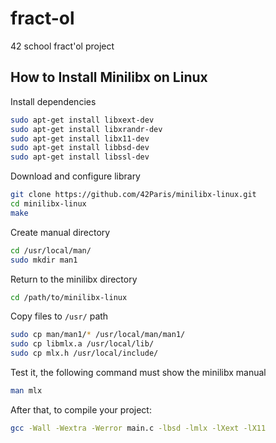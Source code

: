 # fract-ol

42 school fract'ol project

## How to Install Minilibx on Linux

Install dependencies

```bash
sudo apt-get install libxext-dev
sudo apt-get install libxrandr-dev
sudo apt-get install libx11-dev
sudo apt-get install libbsd-dev
sudo apt-get install libssl-dev
```

Download and configure library

```bash
git clone https://github.com/42Paris/minilibx-linux.git
cd minilibx-linux
make
```

Create manual directory

```bash
cd /usr/local/man/
sudo mkdir man1
```

Return to the minilibx directory

```bash
cd /path/to/minilibx-linux
```

Copy files to `/usr/` path

```bash
sudo cp man/man1/* /usr/local/man/man1/
sudo cp libmlx.a /usr/local/lib/
sudo cp mlx.h /usr/local/include/
```

Test it, the following command must show the minilibx manual

```bash
man mlx
```

After that, to compile your project:

```bash
gcc -Wall -Wextra -Werror main.c -lbsd -lmlx -lXext -lX11
```